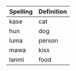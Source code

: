 | Spelling | Definition |
|----------|------------|
| kase | cat |
| hun | dog |
| luma | person |
| mawa | kiss |
| lanmi | food |